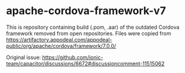 # apache-cordova-framework-v7
This is repository containing build (.pom, .aar) of the outdated Cordova framework removed from open repositories.
Files were copied from https://artifactory.appodeal.com/appodeal-public/org/apache/cordova/framework/7.0.0/

Original issue: https://github.com/ionic-team/capacitor/discussions/6672#discussioncomment-11515062
